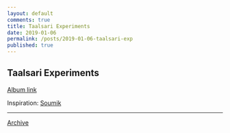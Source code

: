 ```yaml
---
layout: default
comments: true
title: Taalsari Experiments
date: 2019-01-06
permalink: /posts/2019-01-06-taalsari-exp
published: true
---
```


## Taalsari Experiments 

[Album link](https://www.icloud.com/sharedalbum/#B0YGWZuqD0kWV0u)

Inspiration: [Soumik](https://www.instagram.com/silenteyes._.photography/)

* * *

[Archive](../archive)
